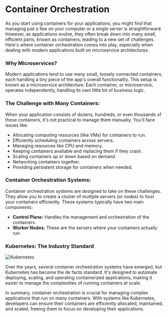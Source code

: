 # Container Orchestration

As you start using containers for your applications, you might find that managing just a few on your computer or a single server is straightforward. However, as applications evolve, they often break down into many small, efficient parts, known as containers, leading to a new set of challenges. Here's where container orchestration comes into play, especially when dealing with modern applications built on microservice architectures.

### Why Microservices?

Modern applications tend to use many small, loosely connected containers, each handling a tiny piece of the app's overall functionality. This setup is known as a microservice architecture. Each container, or microservice, operates independently, handling its own little bit of business logic.

### The Challenge with Many Containers:

When your application consists of dozens, hundreds, or even thousands of these containers, it's not practical to manage them manually. You'll face issues like:
- Allocating computing resources (like VMs) for containers to run.
- Efficiently scheduling containers across servers.
- Managing resources like CPU and memory.
- Keeping containers available and replacing them if they crash.
- Scaling containers up or down based on demand.
- Networking containers together.
- Providing persistent storage for containers when needed.

### Container Orchestration Systems:

Container orchestration systems are designed to take on these challenges. They allow you to create a cluster of multiple servers (or nodes) to host your containers efficiently. These systems typically have two main components:
- **Control Plane:** Handles the management and orchestration of the containers.
- **Worker Nodes:** These are the servers where your containers actually run.

### Kubernetes: The Industry Standard

![Kubernetes](https://www.padok.fr/hubfs/Imported_Blog_Media/kubernetes-1.png)

Over the years, several container orchestration systems have emerged, but Kubernetes has become the de facto standard. It's designed to automate deploying, scaling, and operating containerized applications, making it easier to manage the complexities of running containers at scale.

In summary, container orchestration is crucial for managing complex applications that run on many containers. With systems like Kubernetes, developers can ensure their containers are efficiently allocated, maintained, and scaled, freeing them to focus on developing their applications.